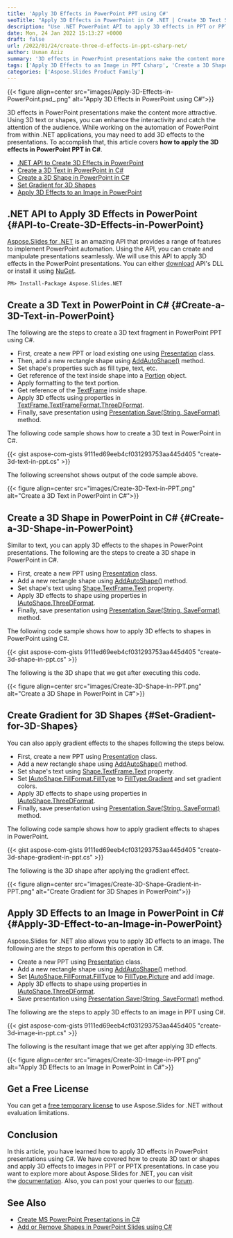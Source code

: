 ```yaml
---
title: 'Apply 3D Effects in PowerPoint PPT using C#'
seoTitle: "Apply 3D Effects in PowerPoint in C# .NET | Create 3D Text Shape Image"
description: "Use .NET PowerPoint API to apply 3D effects in PPT or PPTX presentations. Apply 3D effects to text, shapes and images in PowerPoint programmatically."
date: Mon, 24 Jan 2022 15:13:27 +0000
draft: false
url: /2022/01/24/create-three-d-effects-in-ppt-csharp-net/
author: Usman Aziz
summary: '3D effects in PowerPoint presentations make the content more attractive. Using 3D text or shapes, you can enhance the interactivity and catch the attention of the audience. While working on the automation of PowerPoint from within .NET applications, you may need to add 3D effects to the presentations. To accomplish that, this article covers **how to apply the 3D effects in PowerPoint PPT in C#**.'
tags: ['Apply 3D Effects to an Image in PPT Csharp', 'Create a 3D Shape in PowerPoint in Csharp', 'Create a 3D Text in PowerPoint in Csharp', 'Dotnet API to Create 3D Effects in PowerPoint', 'Set Gradient for 3D Shapes in PPT in Csharp']
categories: ['Aspose.Slides Product Family']
---
```




{{< figure align=center src="images/Apply-3D-Effects-in-PowerPoint.psd_.png" alt="Apply 3D Effects in PowerPoint using C#">}}


3D effects in PowerPoint presentations make the content more attractive. Using 3D text or shapes, you can enhance the interactivity and catch the attention of the audience. While working on the automation of PowerPoint from within .NET applications, you may need to add 3D effects to the presentations. To accomplish that, this article covers **how to apply the 3D effects in PowerPoint PPT in C#**.

*   [.NET API to Create 3D Effects in PowerPoint][1]
*   [Create a 3D Text in PowerPoint in C#][2]
*   [Create a 3D Shape in PowerPoint in C#][3]
*   [Set Gradient for 3D Shapes][4]
*   [Apply 3D Effects to an Image in PowerPoint][5]

## .NET API to Apply 3D Effects in PowerPoint {#API-to-Create-3D-Effects-in-PowerPoint}

[Aspose.Slides for .NET][6] is an amazing API that provides a range of features to implement PowerPoint automation. Using the API, you can create and manipulate presentations seamlessly. We will use this API to apply 3D effects in the PowerPoint presentations. You can either [download][7] API's DLL or install it using [NuGet][8].

```
PM> Install-Package Aspose.Slides.NET 
```

## Create a 3D Text in PowerPoint in C# {#Create-a-3D-Text-in-PowerPoint}

The following are the steps to create a 3D text fragment in PowerPoint PPT using C#.

*   First, create a new PPT or load existing one using [Presentation][9] class.
*   Then, add a new rectangle shape using [AddAutoShape()][10] method.
*   Set shape's properties such as fill type, text, etc.
*   Get reference of the text inside shape into a [Portion][11] object.
*   Apply formatting to the text portion.
*   Get reference of the [TextFrame][12] inside shape.
*   Apply 3D effects using properties in [TextFrame.TextFrameFormat.ThreeDFormat][13].
*   Finally, save presentation using [Presentation.Save(String, SaveFormat)][14] method.

The following code sample shows how to create a 3D text in PowerPoint in C#.

{{< gist aspose-com-gists 9111ed69eeb4cf031293753aa445d405 "create-3d-text-in-ppt.cs" >}}

The following screenshot shows output of the code sample above.



{{< figure align=center src="images/Create-3D-Text-in-PPT.png" alt="Create a 3D Text in PowerPoint in C#">}}


## Create a 3D Shape in PowerPoint in C# {#Create-a-3D-Shape-in-PowerPoint}

Similar to text, you can apply 3D effects to the shapes in PowerPoint presentations. The following are the steps to create a 3D shape in PowerPoint in C#.

*   First, create a new PPT using [Presentation][15] class.
*   Add a new rectangle shape using [AddAutoShape()][16] method.
*   Set shape's text using [Shape.TextFrame.Text][17] property.
*   Apply 3D effects to shape using properties in [IAutoShape.ThreeDFormat][18].
*   Finally, save presentation using [Presentation.Save(String, SaveFormat)][19] method.

The following code sample shows how to apply 3D effects to shapes in PowerPoint using C#.

{{< gist aspose-com-gists 9111ed69eeb4cf031293753aa445d405 "create-3d-shape-in-ppt.cs" >}}

The following is the 3D shape that we get after executing this code.



{{< figure align=center src="images/Create-3D-Shape-in-PPT.png" alt="Create a 3D Shape in PowerPoint in C#">}}


## Create Gradient for 3D Shapes {#Set-Gradient-for-3D-Shapes}

You can also apply gradient effects to the shapes following the steps below.

*   First, create a new PPT using [Presentation][20] class.
*   Add a new rectangle shape using [AddAutoShape()][21] method.
*   Set shape's text using [Shape.TextFrame.Text][22] property.
*   Set [IAutoShape.FillFormat.FillType][23] to [FillType.Gradient][24] and set gradient colors.
*   Apply 3D effects to shape using properties in [IAutoShape.ThreeDFormat][25].
*   Finally, save presentation using [Presentation.Save(String, SaveFormat)][26] method.

The following code sample shows how to apply gradient effects to shapes in PowerPoint.

{{< gist aspose-com-gists 9111ed69eeb4cf031293753aa445d405 "create-3d-shape-gradient-in-ppt.cs" >}}

The following is the 3D shape after applying the gradient effect.



{{< figure align=center src="images/Create-3D-Shape-Gradient-in-PPT.png" alt="Create Gradient for 3D Shapes in PowerPoint">}}


## Apply 3D Effects to an Image in PowerPoint in C# {#Apply-3D-Effect-to-an-Image-in-PowerPoint}

Aspose.Slides for .NET also allows you to apply 3D effects to an image. The following are the steps to perform this operation in C#.

*   Create a new PPT using [Presentation][27] class.
*   Add a new rectangle shape using [AddAutoShape()][28] method.
*   Set [IAutoShape.FillFormat.FillType][29] to [FillType.Picture][30] and add image.
*   Apply 3D effects to shape using properties in [IAutoShape.ThreeDFormat][31].
*   Save presentation using [Presentation.Save(String, SaveFormat)][32] method.

The following are the steps to apply 3D effects to an image in PPT using C#.

{{< gist aspose-com-gists 9111ed69eeb4cf031293753aa445d405 "create-3d-image-in-ppt.cs" >}}

The following is the resultant image that we get after applying 3D effects.



{{< figure align=center src="images/Create-3D-Image-in-PPT.png" alt="Apply 3D Effects to an Image in PowerPoint in C#">}}


## Get a Free License

You can get a [free temporary license][33] to use Aspose.Slides for .NET without evaluation limitations.

## Conclusion

In this article, you have learned how to apply 3D effects in PowerPoint presentations using C#. We have covered how to create 3D text or shapes and apply 3D effects to images in PPT or PPTX presentations. In case you want to explore more about Aspose.Slides for .NET, you can visit the [documentation][34]. Also, you can post your queries to our [forum][35].

## See Also

*   [Create MS PowerPoint Presentations in C#][36]
*   [Add or Remove Shapes in PowerPoint Slides using C#][37]




[1]: #API-to-Create-3D-Effects-in-PowerPoint
[2]: #Create-a-3D-Text-in-PowerPoint
[3]: #Create-a-3D-Shape-in-PowerPoint
[4]: #Set-Gradient-for-3D-Shapes
[5]: #Apply-3D-Effect-to-an-Image-in-PowerPoint
[6]: https://products.aspose.com/slides/net
[7]: https://downloads.aspose.com/slides/net
[8]: https://www.nuget.org/packages/Aspose.Slides.Net
[9]: https://apireference.aspose.com/net/slides/aspose.slides/presentation
[10]: https://apireference.aspose.com/slides/net/aspose.slides/ishapecollection/methods/addautoshape
[11]: https://apireference.aspose.com/slides/net/aspose.slides/portion
[12]: https://apireference.aspose.com/slides/net/aspose.slides/textframe
[13]: https://apireference.aspose.com/slides/net/aspose.slides/itextframeformat/properties/threedformat
[14]: https://apireference.aspose.com/slides/net/aspose.slides.presentation/save/methods/4
[15]: https://apireference.aspose.com/net/slides/aspose.slides/presentation
[16]: https://apireference.aspose.com/slides/net/aspose.slides/ishapecollection/methods/addautoshape
[17]: https://apireference.aspose.com/slides/net/aspose.slides/itextframe/properties/text
[18]: https://apireference.aspose.com/slides/net/aspose.slides/ithreedformat
[19]: https://apireference.aspose.com/slides/net/aspose.slides.presentation/save/methods/4
[20]: https://apireference.aspose.com/net/slides/aspose.slides/presentation
[21]: https://apireference.aspose.com/slides/net/aspose.slides/ishapecollection/methods/addautoshape
[22]: https://apireference.aspose.com/slides/net/aspose.slides/itextframe/properties/text
[23]: https://apireference.aspose.com/slides/net/aspose.slides/ifillformat/properties/filltype
[24]: https://apireference.aspose.com/slides/net/aspose.slides/filltype
[25]: https://apireference.aspose.com/slides/net/aspose.slides/ithreedformat
[26]: https://apireference.aspose.com/slides/net/aspose.slides.presentation/save/methods/4
[27]: https://apireference.aspose.com/net/slides/aspose.slides/presentation
[28]: https://apireference.aspose.com/slides/net/aspose.slides/ishapecollection/methods/addautoshape
[29]: https://apireference.aspose.com/slides/net/aspose.slides/ifillformat/properties/filltype
[30]: https://apireference.aspose.com/slides/net/aspose.slides/filltype
[31]: https://apireference.aspose.com/slides/net/aspose.slides/ithreedformat
[32]: https://apireference.aspose.com/slides/net/aspose.slides.presentation/save/methods/4
[33]: https://purchase.aspose.com/temporary-license
[34]: https://docs.aspose.com/slides/net/
[35]: https://forum.aspose.com/
[36]: https://blog.aspose.com/2020/12/04/create-powerpoint-presentations-in-csharp/
[37]: https://blog.aspose.com/2020/12/24/add-shapes-to-powerpoint-slides-in-csharp/




